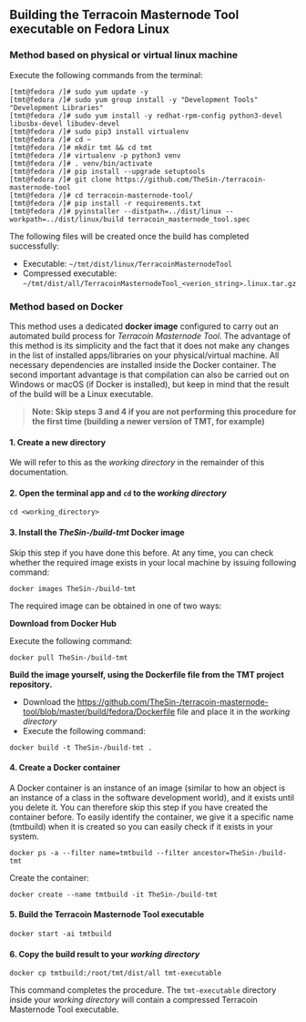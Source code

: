 ## Building the Terracoin Masternode Tool executable on Fedora Linux

### Method based on physical or virtual linux machine

Execute the following commands from the terminal:

```
[tmt@fedora /]# sudo yum update -y
[tmt@fedora /]# sudo yum group install -y "Development Tools" "Development Libraries"
[tmt@fedora /]# sudo yum install -y redhat-rpm-config python3-devel libusbx-devel libudev-devel
[tmt@fedora /]# sudo pip3 install virtualenv
[tmt@fedora /]# cd ~
[tmt@fedora /]# mkdir tmt && cd tmt
[tmt@fedora /]# virtualenv -p python3 venv
[tmt@fedora /]# . venv/bin/activate
[tmt@fedora /]# pip install --upgrade setuptools
[tmt@fedora /]# git clone https://github.com/TheSin-/terracoin-masternode-tool
[tmt@fedora /]# cd terracoin-masternode-tool/
[tmt@fedora /]# pip install -r requirements.txt
[tmt@fedora /]# pyinstaller --distpath=../dist/linux --workpath=../dist/linux/build terracoin_masternode_tool.spec
```

The following files will be created once the build has completed successfully:
* Executable: `~/tmt/dist/linux/TerracoinMasternodeTool`
* Compressed executable: `~/tmt/dist/all/TerracoinMasternodeTool_<verion_string>.linux.tar.gz`


### Method based on Docker

This method uses a dedicated **docker image** configured to carry out an automated build process for *Terracoin Masternode Tool*. The advantage of this method is its simplicity and the fact that it does not make any changes in the list of installed apps/libraries on your physical/virtual machine. All necessary dependencies are installed inside the Docker container. The second important advantage is that compilation can also be carried out on Windows or macOS (if Docker is installed), but keep in mind that the result of the build will be a Linux executable.

> **Note: Skip steps 3 and 4 if you are not performing this procedure for the first time (building a newer version of TMT, for example)**

#### 1. Create a new directory
We will refer to this as the *working directory* in the remainder of this documentation.

#### 2. Open the terminal app and `cd` to the *working directory*

```
cd <working_directory>
```

#### 3. Install the *TheSin-/build-tmt* Docker image

Skip this step if you have done this before. At any time, you can check whether the required image exists in your local machine by issuing following command:

```
docker images TheSin-/build-tmt
```

The required image can be obtained in one of two ways:

**Download from Docker Hub**

Execute the following command:

```
docker pull TheSin-/build-tmt
```

**Build the image yourself, using the Dockerfile file from the TMT project repository.** 

* Download the https://github.com/TheSin-/terracoin-masternode-tool/blob/master/build/fedora/Dockerfile file and place it in the *working directory*
* Execute the following command:
```
docker build -t TheSin-/build-tmt .
```

#### 4. Create a Docker container

A Docker container is an instance of an image (similar to how an object is an instance of a class in the software development world), and it exists until you delete it. You can therefore skip this step if you have created the container before. To easily identify the container, we give it a specific name (tmtbuild) when it is created so you can easily check if it exists in your system.

```
docker ps -a --filter name=tmtbuild --filter ancestor=TheSin-/build-tmt
```
Create the container:

``` 
docker create --name tmtbuild -it TheSin-/build-tmt
```

#### 5. Build the Terracoin Masternode Tool executable

```
docker start -ai tmtbuild
```

#### 6. Copy the build result to your *working directory*

```
docker cp tmtbuild:/root/tmt/dist/all tmt-executable
```

This command completes the procedure. The `tmt-executable` directory inside your *working directory* will contain a compressed Terracoin Masternode Tool executable.
